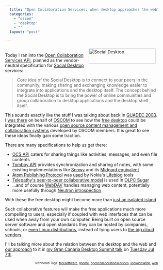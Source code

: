 ```yaml
---
  title: "Open Collaboration Services: when desktop approaches the web"
  categories: 
    - "oscom"
    - "desktop"
    - ""
  layout: "post"

---
```

<p>
<img src="http://bergie.iki.fi/midcom-serveattachmentguid-e64e68ae5abf11de905e999fcfda45e845e8/socialdesktop.jpg" height="50" width="220" border="0" align="right" hspace="8" vspace="4" alt="Social Desktop" title="Social Desktop" />
<br />Today I ran into the <a href="http://www.freedesktop.org/wiki/Specifications/open-collaboration-services">Open Collaboration Services API</a>, planned as the vendor-neutral specification for <a href="http://www.open-collaboration-services.org/">Social Desktop</a> services:
</p><blockquote>
Core idea of the Social Desktop is to connect to your peers in the community, making sharing and exchanging knowledge easier to integrate into applications and the desktop itself. The concept behind the Social Desktop is to bring the power of online communities and group collaboration to desktop applications and the desktop shell itself.
</blockquote><p>
This sounds exactly like the stuff I was talking about back in <a href="http://2003.guadec.org/">GUADEC 2003</a>. I <a href="http://bergie.iki.fi/blog/free_desktop_and_the_cloud/">was there</a> on behalf of <a href="http://bergie.iki.fi/blog/the-doubtful-future-of-oscom/">OSCOM</a> to see how the <a href="http://www.gnome.org/about/">free desktop</a> could be integrated with the various <a href="http://www.oscom.org/matrix/index.html">open source content management and collaboration systems</a> developed by OSCOM members. It is great to see these ideas finally gain some traction.
</p><p>
There are many specifications to help us get there:
</p><ul>
<li><a href="http://www.freedesktop.org/wiki/Specifications/open-collaboration-services">OCS API</a> caters for sharing things like activities, messages, and even file contents</li>
<li><a href="http://live.gnome.org/Tomboy/Synchronization/REST">Tomboy API</a> provides synchronization and sharing of notes, with some existing implementations like <a href="http://automorphic.blogspot.com/2009/05/tomboy-0151-release-brings-new-online.html">Snowy</a> and its <a href="http://bergie.iki.fi/blog/tomboy_web_synchronization-conboy_and_midgard/">Midgard equivalent</a></li>
<li><a href="http://bitworking.org/projects/atom/rfc5023.html">Atom Publishing Protocol</a> was <a href="http://209.85.229.132/search?q=cache:xLQP_OdxLL0J:cognections.typepad.com/lifeblog/files/lifeblog_posting_protocol_specification_1.0.pdf+atompub+lifeblog&amp;cd=7&amp;hl=en&amp;ct=clnk&amp;gl=fi&amp;client=firefox-a">used</a> by Nokia's <a href="http://en.wikipedia.org/wiki/Nokia_Lifeblog">Lifeblog</a> tools</li>
<li><a href="http://www.grancanariadesktopsummit.org/node/201">Telepathy's peer-to-peer collaborative model</a> is used in <a href="http://www.sugarlabs.org/">OLPC Sugar</a></li>
<li>...and of course <a href="http://www.webdav.org/">WebDAV</a> handles managing web content, potentially more usefully through <a href="http://bergie.iki.fi/blog/neutron_protocol-separating_ui_from_the_cms/">Neutron introspection</a></li>
</ul><p>
With these the free desktop might become more than <a href="http://blogs.gnome.org/otte/2009/02/20/gnome-and-the-cloud/">just an isolated island</a>.
</p><p>
Such collaborative features will make the free applications much more compelling to users, especially if coupled with web interfaces that can be used when away from your own computer. Being built on open source server software and open standards they can be hosted by companies, schools, or <a href="http://arstechnica.com/open-source/news/2009/05/hands-on-canonical-aims-for-the-cloud-with-new-ubuntu-one.ars">even Linux distributions</a>, instead of tying users to <a href="http://bergie.iki.fi/blog/bruce_schneier_on_cloud_computing/">the big cloud vendors</a>.
</p><p>
I'll be talking more about the relation between the desktop and the web and <a href="http://bergie.iki.fi/blog/midgard2_at_fscons-your_data-everywhere/">our approach</a> to it in <a href="http://www.grancanariadesktopsummit.org/node/210">my Gran Canaria Desktop Summit talk</a> on <a href="http://www.grancanariadesktopsummit.org/node/165">Tuesday Jul 7th</a>.
</p>
<!-- technorati tags start --><p style="text-align:right;font-size:10px;">Technorati Tags: <a href="http://www.technorati.com/tag/freesoftware" rel="tag">freesoftware</a>, <a href="http://www.technorati.com/tag/gnome" rel="tag">gnome</a>, <a href="http://www.technorati.com/tag/opencollaborationservices" rel="tag">opencollaborationservices</a>, <a href="http://www.technorati.com/tag/socialdesktop" rel="tag">socialdesktop</a>, <a href="http://www.technorati.com/tag/web" rel="tag">web</a></p><!-- technorati tags end -->